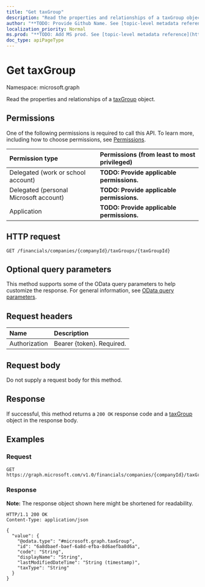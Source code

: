 ```yaml
---
title: "Get taxGroup"
description: "Read the properties and relationships of a taxGroup object."
author: "**TODO: Provide Github Name. See [topic-level metadata reference](https://msgo.azurewebsites.net/add/document/guidelines/metadata.html#topic-level-metadata)**"
localization_priority: Normal
ms.prod: "**TODO: Add MS prod. See [topic-level metadata reference](https://msgo.azurewebsites.net/add/document/guidelines/metadata.html#topic-level-metadata)**"
doc_type: apiPageType
---
```


# Get taxGroup
Namespace: microsoft.graph



Read the properties and relationships of a [taxGroup](../resources/taxgroup.md) object.

## Permissions
One of the following permissions is required to call this API. To learn more, including how to choose permissions, see [Permissions](/graph/permissions-reference).

|Permission type|Permissions (from least to most privileged)|
|:---|:---|
|Delegated (work or school account)|**TODO: Provide applicable permissions.**|
|Delegated (personal Microsoft account)|**TODO: Provide applicable permissions.**|
|Application|**TODO: Provide applicable permissions.**|

## HTTP request

<!-- {
  "blockType": "ignored"
}
-->
``` http
GET /financials/companies/{companyId}/taxGroups/{taxGroupId}
```

## Optional query parameters
This method supports some of the OData query parameters to help customize the response. For general information, see [OData query parameters](/graph/query-parameters).

## Request headers
|Name|Description|
|:---|:---|
|Authorization|Bearer {token}. Required.|

## Request body
Do not supply a request body for this method.

## Response

If successful, this method returns a `200 OK` response code and a [taxGroup](../resources/taxgroup.md) object in the response body.

## Examples

### Request
<!-- {
  "blockType": "request",
  "name": "get_taxgroup"
}
-->
``` http
GET https://graph.microsoft.com/v1.0/financials/companies/{companyId}/taxGroups/{taxGroupId}
```


### Response
**Note:** The response object shown here might be shortened for readability.
<!-- {
  "blockType": "response",
  "truncated": true,
  "@odata.type": "microsoft.graph.taxGroup"
}
-->
``` http
HTTP/1.1 200 OK
Content-Type: application/json

{
  "value": {
    "@odata.type": "#microsoft.graph.taxGroup",
    "id": "6a8dbaef-baef-6a8d-efba-8d6aefba8d6a",
    "code": "String",
    "displayName": "String",
    "lastModifiedDateTime": "String (timestamp)",
    "taxType": "String"
  }
}
```

